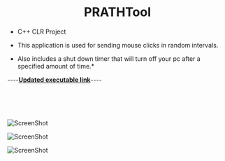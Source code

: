 
# <center>PRATHTool

 - C++ CLR Project

 

 - This application is used for sending mouse clicks in random
   intervals.
 - Also includes a shut down timer that will turn off your pc after a
   specified amount of time.*

----[**Updated executable link**](https://github.com/aaprather/PRATHTool/raw/master/PRATHTool.exe)----

<br></br>
<br></br>
![ScreenShot](https://github.com/aaprather/PRATHTool/blob/master/Screenshot_1.jpg)

![ScreenShot](https://github.com/aaprather/PRATHTool/blob/master/Screenshot_2.jpg)

![ScreenShot](https://github.com/aaprather/PRATHTool/blob/master/Screenshot_3.jpg)

</p>
